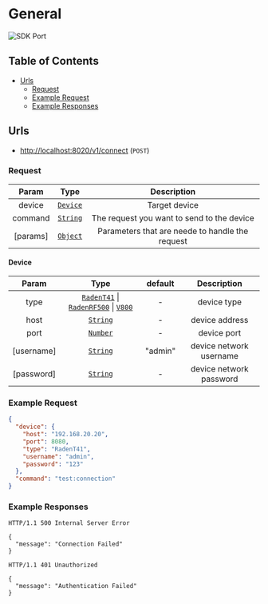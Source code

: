 # General

![SDK Port](https://img.shields.io/badge/SDK%20Port-8020-brightgreen.svg)

## Table of Contents <!-- omit in toc -->

- [Urls](#urls)
  - [Request](#request)
  - [Example Request](#example-request)
  - [Example Responses](#example-responses)

## Urls

- <http://localhost:8020/v1/connect> (`POST`)

### Request

| Param | Type | Description |
|:-----:|:----:|:-----------:|
| device | [`Device`](#device) | Target device |
| command | [`String`](string) | The request you want to send to the device |
| [params] | [`Object`](object) | Parameters that are neede to handle the request |

#### Device <!-- omit in toc -->

| Param | Type | default | Description |
|:-----:|:----:|:-------:|:-----------:|
| type | [`RadenT41`](raden-t41) \| [`RadenRF500`](raden-rf500) \| [`V800`](v800) | - | device type |
| host | [`String`](string) | - | device address |
| port | [`Number`](number) | - | device port |
| [username] | [`String`](string) | "admin" | device network username |
| [password] | [`String`](string) | - | device network password |

### Example Request

```json
{
  "device": {
    "host": "192.168.20.20",
    "port": 8080,
    "type": "RadenT41",
    "username": "admin",
    "password": "123"
  },
  "command": "test:connection"
}
```

### Example Responses

```http
HTTP/1.1 500 Internal Server Error

{
  "message": "Connection Failed"
}
```

```http
HTTP/1.1 401 Unauthorized

{
  "message": "Authentication Failed"
}
```

[raden-t41]: drivers/raden-t41\.md
[raden-rf500]: drivers/raden-rf500\.md
[v800]: drivers/v800\.md

[string]: https://developer.mozilla.org/en-US/docs/Web/JavaScript/Reference/Global_Objects/String
[number]: https://developer.mozilla.org/en-US/docs/Web/JavaScript/Reference/Global_Objects/Number
[object]: https://developer.mozilla.org/en-US/docs/Web/JavaScript/Reference/Global_Objects/Object

